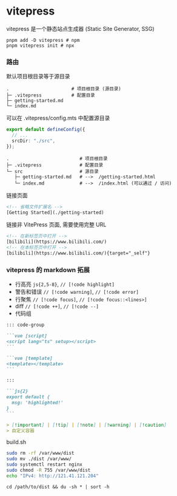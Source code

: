 # vitepress

vitepress 是一个静态站点生成器 (Static Site Generator, SSG)

```shell
pnpm add -D vitepress # npm
pnpm vitepress init # npx
```

### 路由

默认项目根目录等于源目录

```shell
.                       # 项目根目录 (源目录)
├─ .vitepress           # 配置目录
├─ getting-started.md
└─ index.md
```

可以在 .vitepress/config.mts 中配置源目录

```ts
export default defineConfig({
  // ...
  srcDir: "./src",
});
```

```shell
.                          # 项目根目录
├─ .vitepress              # 配置目录
└─ src                     # 源目录
   ├─ getting-started.md   # -->  /getting-started.html
   └─ index.md             # -->  /index.html (可以通过 / 访问)
```

链接页面

```html
<!-- 省略文件扩展名 -->
[Getting Started](./getting-started)
```

链接非 VitePress 页面, 需要使用完整 URL

```html
<!-- 在新标签页中打开 -->
[bilibili](https://www.bilibili.com/)
<!-- 在本标签页中打开 -->
[bilibili](https://www.bilibili.com/){target="_self"}
```

### vitepress 的 markdown 拓展

- 行高亮 `js{2,5-8}`, `// [!code highlight]`
- 警告和错误 `// [!code warning]`, `// [!code error]`
- 行聚焦 `// [!code focus]`, `// [!code focus::<lines>]`
- diff `// [!code ++]`, `// [!code --]`
- 代码组

````md
::: code-group

```vue [script]
<script lang="ts" setup></script>
```

```vue [template]
<template></template>
```

:::
````

````md
```js{2}
export default {
  msg: 'highlighted!'
}
```
````

```md
> [!important] | [!tip] | [!note] | [!warning] | [!caution]
> 自定义容器
```

build.sh

```bash
sudo rm -rf /var/www/dist
sudo mv ./dist /var/www/
sudo systemctl restart nginx
sudo chmod -R 755 /var/www/dist
echo "IPv4: http://121.41.121.204"
```

`cd /path/to/dist && du -sh * | sort -h`
